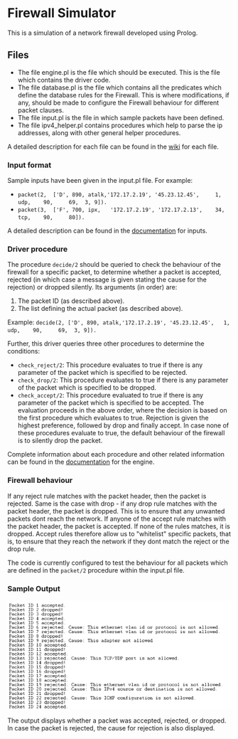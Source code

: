  # Firewall Simulator

This is a simulation of a network firewall developed using Prolog.

## Files
- The file engine.pl is the file which should be executed. This is the file which contains the driver code.
- The file database.pl is the file which contains all the predicates which define the database rules for the Firewall. This is where modifications, if any, should be made to configure the Firewall behaviour for different packet clauses.
- The file input.pl is the file in which sample packets have been defined. 
- The file ipv4_helper.pl contains procedures which help to parse the ip addresses, along with other general helper procedures.

A detailed description for each file can be found in the [wiki](../../wiki/Home) for each file.

### Input format

Sample inputs have been given in the input.pl file. For example:
- `packet(2,  ['D', 890, atalk,'172.17.2.19', '45.23.12.45',	 1, 	udp, 	90,		69,	 3, 9]).`
- `packet(3,  ['F', 700, ipx, 	'172.17.2.19', '172.17.2.13',	 34, 	tcp,	90,		80]).`

A detailed description can be found in the [documentation](../../wiki/Input) for inputs. 

### Driver procedure

The procedure `decide/2` should be queried to check the behaviour of the firewall for a specific packet, to determine whether a packet is accepted, rejected (in which case a message is given stating the cause for the rejection) or dropped silently. Its arguments (in order) are:
1. The packet ID (as described above).
2. The list defining the actual packet (as described above).

Example: `decide(2, ['D', 890, atalk,'172.17.2.19', '45.23.12.45',	 1, 	udp, 	90,		69,	 3, 9]).`

Further, this driver queries three other procedures to determine the conditions:
- `check_reject/2`: This procedure evaluates to true if there is any parameter of the packet which is specified to be rejected.
- `check_drop/2`: This procedure evaluates to true if there is any parameter of the packet which is specified to be dropped.
- `check_accept/2`: This procedure evaluated to true if there is any parameter of the packet which is specified to be accepted.
The evaluation proceeds in the above order, where the decision is based on the first procedure which evaluates to true. Rejection is given the highest preference, followed by drop and finally accept. In case none of these procedures evaluate to true, the default behaviour of the firewall is to silently drop the packet.

Complete information about each procedure and other related information can be found in the [documentation](../../wiki/Engine) for the engine.

### Firewall behaviour
If any reject rule matches with the packet header, then the packet is rejected. Same is the case with drop - if any drop rule matches with the packet header, the packet is dropped. This is to ensure that any unwanted packets dont reach the network. If anyone of the accept rule matches with the packet header, the packet is accepted. If none of the rules matches, it is dropped. Accept rules therefore allow us to "whitelist" specific packets, that is, to ensure that they reach the network if they dont match the reject or the drop rule. 

The code is currently configured to test the behaviour for all packets which are defined in the `packet/2` procedure within the input.pl file.

### Sample Output

![sample output](sample_output.PNG)

The output displays whether a packet was accepted, rejected, or dropped. In case the packet is rejected, the cause for rejection is also displayed.